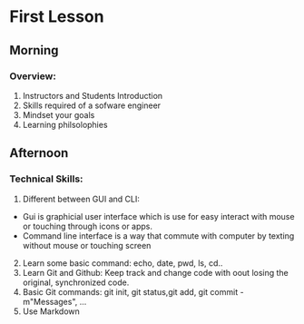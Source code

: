 # First Lesson

## Morning

### Overview:

1. Instructors and Students Introduction
2. Skills required of a sofware engineer
3. Mindset your goals
4. Learning philsolophies

## Afternoon
### Technical Skills:
1. Different between GUI and CLI: 
- Gui is graphicial user interface which is use for easy interact with mouse or touching through icons or apps. 
- Command line interface is a way that commute with computer by texting without mouse or touching screen
2. Learn some basic command: echo, date, pwd, ls, cd..
3. Learn Git and Github: Keep track and change code with oout losing the original, synchronized code.
4. Basic Git commands: git init, git status,git add, git commit -m"Messages", ...
5. Use Markdown

<!-- <body>
    <h1> First Lesson </h1>
    <h2> Morning </h2>
        <h3> Overview: </h3>
        <ul>
            <li> Instructors and Students Introduction </li>
            <li> Skills required of a sofware engineer</li>
            <li> Mindset your goals</li>
            <li> Class rules</li>
            <li> Learning philsolophies</li>
        </ul>
    <h2> Afternoon </h2>
        <h3> Technical Skills: </h3>
        <ul>
            <li> Different between GUI and CLI: Gui is graphicial user interface which is use for easy interact with mouse or touching through icons or apps. Command line interface is a way that commute with computer by texting without mouse or touching screen</li>
            <li> Learn some basic command: echo, date, pwd, ls, cd</li>
            <li> Learn Git and Github: Keep track and change code with oout losing the original, synchronized code</li>
            <li> Basic Git commands: git init, git status,git add, git commit -m"Messages", ...</li>
            <li> Markdown</li>
            <li>Practice and homeworks</li>
        </ul>
</body> -->
